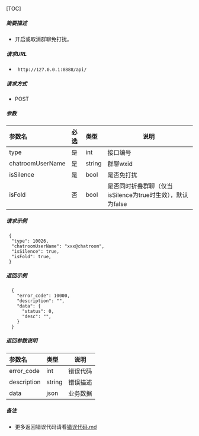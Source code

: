 


[TOC]
    
##### 简要描述

- 开启或取消群聊免打扰。

##### 请求URL
- ` http://127.0.0.1:8888/api/`
  
##### 请求方式
- POST 

##### 参数

| 参数名              | 必选 | 类型     | 说明                                     |   
|:-----------------|:---|:-------|----------------------------------------|   
| type             | 是  | int    | 接口编号                                   |   
| chatroomUserName | 是  | string | 群聊wxid                                 |   
| isSilence        | 是  | bool   | 是否免打扰                                  |   
| isFold           | 否  | bool   | 是否同时折叠群聊（仅当isSilence为true时生效），默认为false |   

##### 请求示例

```
 {
  "type": 10026,
  "chatroomUserName": "xxx@chatroom",
  "isSilence": true,
  "isFold": true,
 }
```

##### 返回示例 

``` 
  {
    "error_code": 10000,
    "description": "",
    "data": {
      "status": 0,
      "desc": "",
    }
  }
```

##### 返回参数说明 

| 参数名         | 类型     | 说明   |   
|:------------|:-------|------|   
| error_code  | int    | 错误代码 |   
| description | string | 错误描述 |   
| data        | json   | 业务数据 |   

##### 备注 

- 更多返回错误代码请看[错误代码.md](../错误代码.md)





